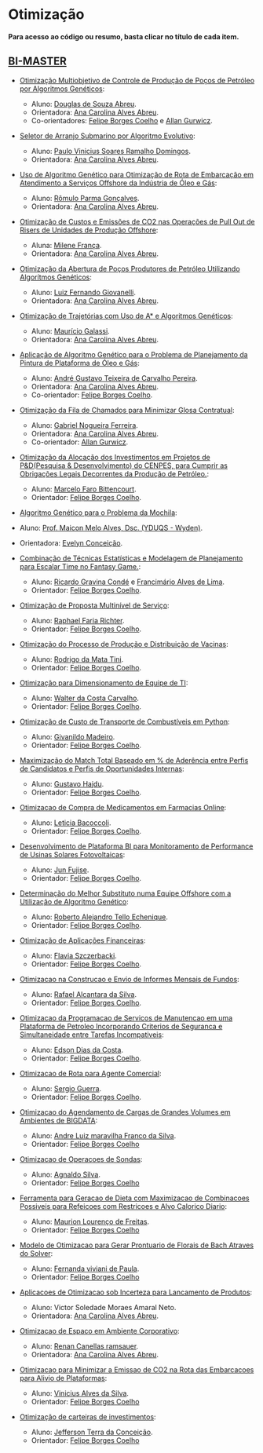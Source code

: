 # Otimização

#### Para acesso ao código ou resumo, basta clicar no título de cada item.

## [BI-MASTER](https://ica.puc-rio.ai/bi-master)

- [Otimização Multiobjetivo de Controle de Produção de Poços de Petróleo por Algoritmos Genéticos](https://github.com/secretaria-ICA/Otimizacao_Multiobjetivo_de_Controle_de_Producao_de_Pocos_de_Petroleo_por_Algoritmos_Geneticos):
  - Aluno: [Douglas de Souza Abreu](https://github.com/dougabreu).
  - Orientadora: [Ana Carolina Alves Abreu](https://github.com/acarolina1612).
  - Co-orientadores: [Felipe Borges Coelho](https://github.com/FelipeBorgesC) e [Allan Gurwicz](https://github.com/agurwicz).

- [Seletor de Arranjo Submarino por Algoritmo Evolutivo](https://github.com/secretaria-ICA/Seletor_de_Arranjo_Submarino_por_Algoritmo_Evolutivo):
  - Aluno: [Paulo Vinicius Soares Ramalho Domingos](https://github.com/paulovsrd).
  - Orientadora: [Ana Carolina Alves Abreu](https://github.com/acarolina1612).

- [Uso de Algoritmo Genético para Otimização de Rota de Embarcação em Atendimento a Serviços Offshore da Indústria de Óleo e Gás](https://github.com/secretaria-ICA/Uso_de_Algoritmo_Genetico_para_Otimizacao_de_Rota_de_Embarcacao_em_Atendimento_a_Servicos_Offshore):
  - Aluno: [Rômulo Parma Gonçalves](https://github.com/romuloparma).
  - Orientadora: [Ana Carolina Alves Abreu](https://github.com/acarolina1612).

- [Otimização de Custos e Emissões de CO2 nas Operações de Pull Out de Risers de Unidades de Produção Offshore](https://github.com/secretaria-ICA/Otimizacao_de_Custos_e_Emissoes_de_CO2_nas_Operacoes_de_Pull_Out_de_Risers_de_Unidades_de_Producao):
  - Aluna: [Milene França](https://github.com/milfranca).
  - Orientadora: [Ana Carolina Alves Abreu](https://github.com/acarolina1612).

- [Otimização da Abertura de Poços Produtores de Petróleo Utilizando Algorítmos Genéticos](https://github.com/secretaria-ICA/Otimizacao_da_Abertura_de_Pocos_Produtores_de_Petroleo_Utilizando_Algoritmos_Geneticos):
  - Aluno: [Luiz Fernando Giovanelli](https://github.com/Lfgiovan).
  - Orientadora: [Ana Carolina Alves Abreu](https://github.com/acarolina1612).

- [Otimização de Trajetórias com Uso de A* e Algoritmos Genéticos](https://github.com/secretaria-ICA/Otimizacao_de_Trajetorias_com_Uso_de_A_e_Algoritmos_Geneticos):
  - Aluno: [Maurício Galassi](https://github.com/MauricioGalassi).
  - Orientadora: [Ana Carolina Alves Abreu](https://github.com/acarolina1612).
  
- [Aplicação de Algoritmo Genético para o Problema de Planejamento da Pintura de Plataforma de Óleo e Gás](https://github.com/secretaria-ICA/Aplicacao_de_Algoritmo_Genetico_para_o_Problema_de_Planejamento_da_Pintura_de_Plataforma):
  - Aluno: [André Gustavo Teixeira de Carvalho Pereira](https://github.com/agtcp).
  - Orientadora: [Ana Carolina Alves Abreu](https://github.com/acarolina1612).
  - Co-orientador: [Felipe Borges Coelho](https://github.com/FelipeBorgesC).
  
- [Otimização da Fila de Chamados para Minimizar Glosa Contratual](https://github.com/secretaria-ICA/Otimizacao_da_Fila_de_Chamados_para_Minimizar_Glosa_Contratual):
  - Aluno: [Gabriel Nogueira Ferreira](https://github.com/gnf1).
  - Orientadora: [Ana Carolina Alves Abreu](https://github.com/acarolina1612).
  - Co-orientador: [Allan Gurwicz](https://github.com/agurwicz).

- [Otimização da Alocação dos Investimentos em Projetos de P&D(Pesquisa & Desenvolvimento) do CENPES, para Cumprir as Obrigações Legais Decorrentes da Produção de Petróleo.](https://github.com/secretaria-ICA/Otimizacao_da_Alocacao_dos_Investimentos_em_Projetos_de_P_e_D_do_CENPES-):
  - Aluno: [Marcelo Faro Bittencourt](https://github.com/MFaro).
  - Orientador: [Felipe Borges Coelho](https://github.com/FelipeBorgesC).
 
 - [Algoritmo Genético para o Problema da Mochila](https://github.com/secretaria-ICA/Algoritmo_Genetico_para_o_Problema_da_Mochila):
  - Aluno: [Prof. Maicon Melo Alves, Dsc. (YDUQS - Wyden)](https://github.com/maiconmelo).
  - Orientadora: [Evelyn Conceição](https://github.com/evysb).

- [Combinação de Técnicas Estatísticas e Modelagem de Planejamento para Escalar Time no Fantasy Game.](https://github.com/secretaria-ICA/Combinacao_de_Tecnicas_Estatisticas_e_Modelagem_de_Planejamento_para_Escalar_Time_no_Fantasy_Game):
  - Aluno: [Ricardo Gravina Condé](https://github.com/Ricardo-Gravina) e [Francimário Alves de Lima](https://github.com/francimariolima).
  - Orientador: [Felipe Borges Coelho](https://github.com/FelipeBorgesC).

- [Otimização de Proposta Multinível de Serviço](https://github.com/secretaria-ICA/Otimizacao_de_Proposta_Multinivel_de_Servico):
  - Aluno: [Raphael Faria Richter](https://github.com/richterraphael).
  - Orientador: [Felipe Borges Coelho](https://github.com/FelipeBorgesC).

- [Otimização do Processo de Produção e Distribuição de Vacinas](https://github.com/secretaria-ICA/Otimizacao_do_Processo_de_Producao_e_Distribuicao_de_Vacinas):
  - Aluno: [Rodrigo da Mata Tini](https://github.com/rodrigotini).
  - Orientador: [Felipe Borges Coelho](https://github.com/FelipeBorgesC).

- [Otimização para Dimensionamento de Equipe de TI](https://github.com/secretaria-ICA/Otimizacao_para_Dimensionamento_de_Equipe_de_TI):
  - Aluno: [Walter da Costa Carvalho](https://github.com/walcostac).
  - Orientador: [Felipe Borges Coelho](https://github.com/FelipeBorgesC).

- [Otimização de Custo de Transporte de Combustíveis em Python](https://github.com/secretaria-ICA/Otimizacao_de_Custo_de_Transporte_de_Combustiveis_em_Python):
  - Aluno: [Givanildo Madeiro](https://github.com/givanildomadeiro).
  - Orientador: [Felipe Borges Coelho](https://github.com/FelipeBorgesC).

- [Maximização do Match Total Baseado em % de Aderência entre Perfis de Candidatos e Perfis de Oportunidades Internas](https://github.com/secretaria-ICA/Maximizacao_do_Match_Total_Baseado_em_Aderencia_entre_Perfis_de_Candidatos_e_de_Oportunidades):
  - Aluno: [Gustavo Hajdu](https://github.com/GustavoHajdu).
  - Orientador: [Felipe Borges Coelho](https://github.com/FelipeBorgesC).

- [Otimizacao de Compra de Medicamentos em Farmacias Online](https://github.com/secretaria-ICA/Otimizacao_de_Compra_de_Medicamentos_em_Farmacias_Online):
  - Aluno: [Leticia Bacoccoli](https://github.com/leticiabac).
  - Orientador: [Felipe Borges Coelho](https://github.com/FelipeBorgesC).

- [Desenvolvimento de Plataforma BI para Monitoramento de Performance de Usinas Solares Fotovoltaicas](https://github.com/secretaria-ICA/Desenvolvimento_de_Plataforma_BI_para_Monitoramento_de_Performance_de_Usinas_Solares_Fotovoltaicas):
  - Aluno: [Jun Fujise](https://github.com/jfujise94).
  - Orientador: [Felipe Borges Coelho](https://github.com/FelipeBorgesC).

- [Determinação do Melhor Substituto numa Equipe Offshore com a Utilização de Algoritmo Genético](https://github.com/secretaria-ICA/Determinacao_do_Melhor_Substituto_Numa_Equipe_Offshore_com_a_Utilizacao_de_Algoritmo_Genetico):
  - Aluno: [Roberto Alejandro Tello Echenique](https://github.com/rob-tello).
  - Orientador: [Felipe Borges Coelho](https://github.com/FelipeBorgesC).

- [Otimização de Aplicações Financeiras](https://github.com/secretaria-ICA/Otimizacao_de_Aplicacoes_Financeiras):
  - Aluno: [Flavia Szczerbacki](https://github.com/BIFla).
  - Orientador: [Felipe Borges Coelho](https://github.com/FelipeBorgesC).

- [Otimizacao na Construcao e Envio de Informes Mensais de Fundos](https://github.com/secretaria-ICA/Otimizacao_na_Construcao_e_Envio_de_Informes_Mensais_de_Fundos):
  - Aluno: [Rafael Alcantara da Silva](https://github.com/alcraf).
  - Orientador: [Felipe Borges Coelho](https://github.com/FelipeBorgesC).
 
- [Otimizacao da Programacao de Servicos de Manutencao em uma Plataforma de Petroleo Incorporando Criterios de Seguranca e Simultaneidade entre Tarefas Incompativeis](https://github.com/secretaria-ICA/Otimizacao_da_Programacao_de-Servicos_de_Manutencao_em_uma_Plataforma_de_Petroleo):
  - Aluno: [Edson Dias da Costa](https://github.com/edsondcosta).
  - Orientador: [Felipe Borges Coelho](https://github.com/FelipeBorgesC).
 
- [Otimizacao de Rota para Agente Comercial](https://github.com/secretaria-ICA/Otimizacao_de_Rota_para_Agente_Comercial):
  - Aluno: [Sergio Guerra](https://github.com/sgustavobr).
  - Orientador: [Felipe Borges Coelho](https://github.com/FelipeBorgesC).

- [Otimizacao do Agendamento de Cargas de Grandes Volumes em Ambientes de BIGDATA](https://github.com/secretaria-ICA/Otimizacao_do_Agendamento_de_Cargas_de_Grandes-_Volumes_em_Ambientes_de_BIGDATA):
  - Aluno: [Andre Luiz maravilha Franco da Silva](https://github.com/AndreLuisMaravilha).
  - Orientador: [Felipe Borges Coelho](https://github.com/FelipeBorgesC)
 
- [Otimizacao de Operacoes de Sondas](https://github.com/secretaria-ICA/Otimizacao_de_Operacoes_de_Sondas):
  - Aluno: [Agnaldo Silva](https://github.com/AgnaldoMagnum).
  - Orientador: [Felipe Borges Coelho](https://github.com/FelipeBorgesC)
 
- [Ferramenta para Geracao de Dieta com Maximizacao de Combinacoes Possiveis para Refeicoes com Restricoes e Alvo Calorico Diario](https://github.com/secretaria-ICA/Ferramenta_para_Geracao_de_Dieta_com-_Maximizacao_de_Combinacoes_Possiveis_para_Refeicoes):
  - Aluno: [Maurion Lourenço de Freitas](https://github.com/maurionFreitas).
  - Orientador: [Felipe Borges Coelho](https://github.com/FelipeBorgesC)

- [Modelo de Otimizacao para Gerar Prontuario de Florais de Bach Atraves do Solver](https://github.com/secretaria-ICA/Modelo_de_Otimizacao_para_Gerar_Prontuario_de_Florais_de_Bach_Atraves_do_Solver):
  - Aluno: [Fernanda viviani de Paula](https://github.com/fernandaviviani).
  - Orientador: [Felipe Borges Coelho](https://github.com/FelipeBorgesC)

- [Aplicacoes de Otimizacao sob Incerteza para Lancamento de Produtos](https://github.com/secretaria-ICA/Aplicacoes_de_Otimizacao_sob_Incerteza_para_Lancamento_de_Produtos):
  - Aluno: Victor Soledade Moraes Amaral Neto.
  - Orientadora: [Ana Carolina Alves Abreu](https://github.com/acarolina1612).

- [Otimizacao de Espaco em Ambiente Corporativo](https://github.com/secretaria-ICA/Otimizacao_de_Espaco_em_Ambiente_Corporativo):
  - Aluno: [Renan Canellas ramsauer](https://github.com/Renan-Canellas).
  - Orientadora: [Ana Carolina Alves Abreu](https://github.com/acarolina1612).

- [Otimizacao para Minimizar a Emissao de CO2 na Rota das Embarcacoes para Alivio de Plataformas](https://github.com/secretaria-ICA/Otimizacao_para_Minimizar_a_Emissao_de_CO2_na_Rota_das_Embarcacoes_para_Alivio_de_Plataformas):
  - Aluno: [Vinicius Alves da Silva](https://github.com/vinirio10).
  - Orientador: [Felipe Borges Coelho](https://github.com/FelipeBorgesC)
  
- [Otimização de carteiras de investimentos](https://github.com/secretaria-ICA/Otimizacao_de_carteiras_de_investimentos):
  - Aluno: [Jefferson Terra da Conceição](https://github.com/jtcearth).
  - Orientador: [Felipe Borges Coelho](https://github.com/FelipeBorgesC)
